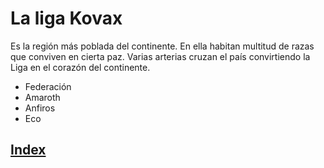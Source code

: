 # La liga Kovax

Es la región más poblada del continente. En ella habitan multitud de razas que conviven en cierta paz. Varias arterias cruzan el país convirtiendo la Liga en el corazón del continente.

- Federación
- Amaroth
- Anfiros
- Eco

## [Index](./README.md)